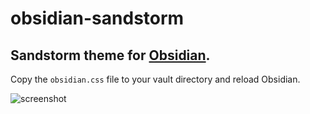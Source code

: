 # obsidian-sandstorm

## Sandstorm theme for [Obsidian](http://obsidian.md/).

Copy the `obsidian.css` file to your vault directory and reload Obsidian.

![screenshot](https://user-images.githubusercontent.com/96383676/187909572-97142094-6468-4bb8-b413-c4d0dc8de935.png)
